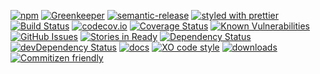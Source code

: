 [![npm](https://img.shields.io/npm/v/component-manager.svg)](https://www.npmjs.com/package/component-manager)
[![Greenkeeper](https://badges.greenkeeper.io/arlac77/component-manager.svg)](https://greenkeeper.io/)
[![semantic-release](https://img.shields.io/badge/%20%20%F0%9F%93%A6%F0%9F%9A%80-semantic--release-e10079.svg)](https://github.com/arlac77/component-manager)
[![styled with prettier](https://img.shields.io/badge/styled_with-prettier-ff69b4.svg)](https://github.com/prettier/prettier)
[![Build Status](https://secure.travis-ci.org/arlac77/component-manager.png)](http://travis-ci.org/arlac77/component-manager)
[![codecov.io](http://codecov.io/github/arlac77/component-manager/coverage.svg?branch=master)](http://codecov.io/github/arlac77/component-manager?branch=master)
[![Coverage Status](https://coveralls.io/repos/arlac77/component-manager/badge.svg)](https://coveralls.io/r/arlac77/component-manager)
[![Known Vulnerabilities](https://snyk.io/test/github/arlac77/component-manager/badge.svg)](https://snyk.io/test/github/arlac77/component-manager)
[![GitHub Issues](https://img.shields.io/github/issues/arlac77/component-manager.svg?style=flat-square)](https://github.com/arlac77/component-manager/issues)
[![Stories in Ready](https://badge.waffle.io/arlac77/component-manager.svg?label=ready&title=Ready)](http://waffle.io/arlac77/component-manager)
[![Dependency Status](https://david-dm.org/arlac77/component-manager.svg)](https://david-dm.org/arlac77/component-manager)
[![devDependency Status](https://david-dm.org/arlac77/component-manager/dev-status.svg)](https://david-dm.org/arlac77/component-manager#info=devDependencies)
[![docs](http://inch-ci.org/github/arlac77/component-manager.svg?branch=master)](http://inch-ci.org/github/arlac77/component-manager)
[![XO code style](https://img.shields.io/badge/code_style-XO-5ed9c7.svg)](https://github.com/sindresorhus/xo)
[![downloads](http://img.shields.io/npm/dm/component-manager.svg?style=flat-square)](https://npmjs.org/package/component-manager)
[![Commitizen friendly](https://img.shields.io/badge/commitizen-friendly-brightgreen.svg)](http://commitizen.github.io/cz-cli/)
